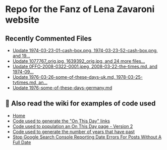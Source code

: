 # Repo for the Fanz of Lena Zavaroni website

## Recently Commented Files
<!-- BLOG-POST-LIST:START -->
- [Update 1974-03-23-01-cash-box.png, 1974-03-23-52-cash-box.png, and 19…](https://github.com/FanzOfLenaZavaroni/fanzoflenazavaroni.github.io/commit/1c7ccdb025982b880a28e5fc6111fbad7010e7cc)
- [Update 1077767_orig.jpg, 1639392_orig.jpg, and 24 more files...](https://github.com/FanzOfLenaZavaroni/fanzoflenazavaroni.github.io/commit/a4ff241f168ccdc6592f92720b8121b0d242cdba)
- [Update 0FFO-2008-0322-0001.jpeg, 2008-03-22-the-times.md, and 1974-09…](https://github.com/FanzOfLenaZavaroni/fanzoflenazavaroni.github.io/commit/5e3928b01f1d926b1ca7a58e8fefe58e94826d5f)
- [Update 1976-03-26-some-of-these-days-uk.md, 1978-03-25-tvtimes.md, an…](https://github.com/FanzOfLenaZavaroni/fanzoflenazavaroni.github.io/commit/e8528259b807e420070456ac2742aad2719345ba)
- [Update 1976-some-of-these-days-germany.md](https://github.com/FanzOfLenaZavaroni/fanzoflenazavaroni.github.io/commit/a2e6c1368d5d426ee16368c2eeb18eeeb062d248)
<!-- BLOG-POST-LIST:END -->

## :notebook: Also read the wiki for examples of code used
* [Home](https://github.com/FanzOfLenaZavaroni/fanzoflenazavaroni.github.io/wiki)
* [Code used to generate the "On This Day" links](https://github.com/FanzOfLenaZavaroni/fanzoflenazavaroni.github.io/wiki/On-This-Day-Code)
* [Code used to population an On This Day page - Version 2](https://github.com/FanzOfLenaZavaroni/fanzoflenazavaroni.github.io/wiki/Code-used-to-population-an-On-This-Day-page-%E2%80%90-Version-2)
* [Code used to generate the number of years that have past](https://github.com/FanzOfLenaZavaroni/fanzoflenazavaroni.github.io/wiki/Number-of-years-gone-by-code)
* [Stop Google Search Console Reporting Date Errors For Posts Without A Full Date](https://github.com/FanzOfLenaZavaroni/fanzoflenazavaroni.github.io/wiki/Stop-Google-Search-Console-Reporting-Date-Errors-For-Posts-Without-A-Full-Date)
